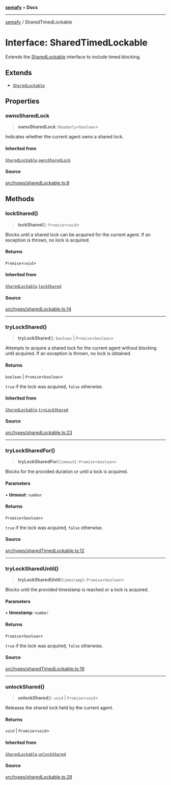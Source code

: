 [**semafy**](../README.md) • **Docs**

***

[semafy](../globals.md) / SharedTimedLockable

# Interface: SharedTimedLockable

Extends the [SharedLockable](SharedLockable.md) interface to include timed blocking.

## Extends

- [`SharedLockable`](SharedLockable.md)

## Properties

### ownsSharedLock

> **ownsSharedLock**: `Readonly`\<`boolean`\>

Indicates whether the current agent owns a shared lock.

#### Inherited from

[`SharedLockable`](SharedLockable.md).[`ownsSharedLock`](SharedLockable.md#ownssharedlock)

#### Source

[src/types/sharedLockable.ts:8](https://github.com/havelessbemore/semafy/blob/24a3ea8dcb70f91d58fc18f17dc96fd55aaef829/src/types/sharedLockable.ts#L8)

## Methods

### lockShared()

> **lockShared**(): `Promise`\<`void`\>

Blocks until a shared lock can be acquired for the current
agent. If an exception is thrown, no lock is acquired.

#### Returns

`Promise`\<`void`\>

#### Inherited from

[`SharedLockable`](SharedLockable.md).[`lockShared`](SharedLockable.md#lockshared)

#### Source

[src/types/sharedLockable.ts:14](https://github.com/havelessbemore/semafy/blob/24a3ea8dcb70f91d58fc18f17dc96fd55aaef829/src/types/sharedLockable.ts#L14)

***

### tryLockShared()

> **tryLockShared**(): `boolean` \| `Promise`\<`boolean`\>

Attempts to acquire a shared lock for the current agent
without blocking until acquired. If an exception
is thrown, no lock is obtained.

#### Returns

`boolean` \| `Promise`\<`boolean`\>

`true` if the lock was acquired, `false` otherwise.

#### Inherited from

[`SharedLockable`](SharedLockable.md).[`tryLockShared`](SharedLockable.md#trylockshared)

#### Source

[src/types/sharedLockable.ts:23](https://github.com/havelessbemore/semafy/blob/24a3ea8dcb70f91d58fc18f17dc96fd55aaef829/src/types/sharedLockable.ts#L23)

***

### tryLockSharedFor()

> **tryLockSharedFor**(`timeout`): `Promise`\<`boolean`\>

Blocks for the provided duration or until a lock is acquired.

#### Parameters

• **timeout**: `number`

#### Returns

`Promise`\<`boolean`\>

`true` if the lock was acquired, `false` otherwise.

#### Source

[src/types/sharedTimedLockable.ts:12](https://github.com/havelessbemore/semafy/blob/24a3ea8dcb70f91d58fc18f17dc96fd55aaef829/src/types/sharedTimedLockable.ts#L12)

***

### tryLockSharedUntil()

> **tryLockSharedUntil**(`timestamp`): `Promise`\<`boolean`\>

Blocks until the provided timestamp is reached or a lock is acquired.

#### Parameters

• **timestamp**: `number`

#### Returns

`Promise`\<`boolean`\>

`true` if the lock was acquired, `false` otherwise.

#### Source

[src/types/sharedTimedLockable.ts:19](https://github.com/havelessbemore/semafy/blob/24a3ea8dcb70f91d58fc18f17dc96fd55aaef829/src/types/sharedTimedLockable.ts#L19)

***

### unlockShared()

> **unlockShared**(): `void` \| `Promise`\<`void`\>

Releases the shared lock held by the current agent.

#### Returns

`void` \| `Promise`\<`void`\>

#### Inherited from

[`SharedLockable`](SharedLockable.md).[`unlockShared`](SharedLockable.md#unlockshared)

#### Source

[src/types/sharedLockable.ts:28](https://github.com/havelessbemore/semafy/blob/24a3ea8dcb70f91d58fc18f17dc96fd55aaef829/src/types/sharedLockable.ts#L28)
